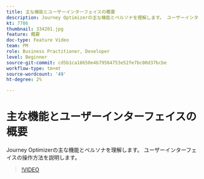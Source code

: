 ```yaml
---
title: 主な機能とユーザーインターフェイスの概要
description: Journey Optimizerの主な機能とペルソナを理解します。 ユーザーインターフェイスの操作方法を説明します。
kt: 7706
thumbnail: 334201.jpg
feature: 概要
doc-type: Feature Video
team: PM
role: Business Practitioner, Developer
level: Beginner
source-git-commit: cd5b1ca18650e4b79564753e52fe7bc00d37bcbe
workflow-type: tm+mt
source-wordcount: '49'
ht-degree: 2%

---
```



# 主な機能とユーザーインターフェイスの概要

Journey Optimizerの主な機能とペルソナを理解します。 ユーザーインターフェイスの操作方法を説明します。

>[!VIDEO](https://video.tv.adobe.com/v/334201?quality=12)
